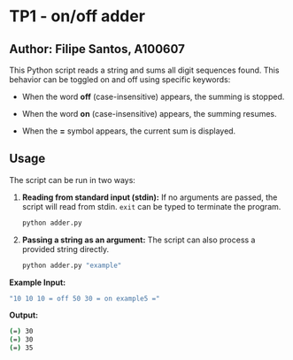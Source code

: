 # TP1 - on/off adder

## Author: Filipe Santos, A100607

This Python script reads a string and sums all digit sequences found. This behavior can be toggled on and off using specific keywords:

- When the word **off** (case-insensitive) appears, the summing is stopped.

- When the word **on** (case-insensitive) appears, the summing resumes.

- When the **=** symbol appears, the current sum is displayed.

## Usage

The script can be run in two ways:

1. **Reading from standard input (stdin):** If no arguments are passed, the script will read from stdin. `exit` can be typed to terminate the program.

    ```sh
    python adder.py
    ```

2. **Passing a string as an argument:** The script can also process a provided string directly.

    ```sh
    python adder.py "example"
    ```

**Example Input:**
```sh
"10 10 10 = off 50 30 = on example5 ="
```

**Output:**
```sh
(=) 30
(=) 30
(=) 35
```